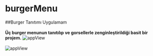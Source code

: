 # burgerMenu
##Burger Tanıtımı Uygulamam <br/><br/>
**Üç burger menunun tanıtılıp ve gorsellerle zenginleştirildiği basit bir projem.**
![appView](https://github.com/mmyildirim/burgerMenu/blob/main/burgerView.png)<br/><br/>
![appView](https://github.com/mmyildirim/burgerMenu/blob/main/burgerView2.png)
